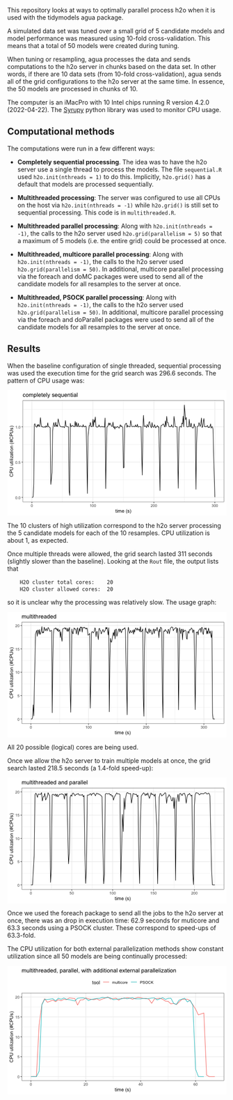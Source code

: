 This repository looks at ways to optimally parallel process h2o when it is used with the tidymodels agua package. 

A simulated data set was tuned over a small grid of 5 candidate models and model performance was measured using 10-fold cross-validation. This means that a total of 50 models were created during tuning. 

When tuning or resampling, agua processes the data and sends computations to the h2o server in chunks based on the data set. In other words, if there are 10 data sets (from 10-fold cross-validation), agua sends all of the grid configurations to the h2o server at the same time. In essence, the 50 models are processed in chunks of 10.

The computer is an iMacPro with 10 Intel chips running R version 4.2.0 (2022-04-22). The [Syrupy](https://github.com/jeetsukumaran/Syrupy) python library was used to monitor CPU usage. 

## Computational methods

The computations were run in a few different ways: 

* __Completely sequential processing__. The idea was to have the h2o server use a single thread to process the models. The file `sequential.R` used `h2o.init(nthreads = 1)` to do this. Implicitly, `h2o.grid()` has a default that models are processed sequentially. 

* __Multithreaded processing__: The server was configured to use all CPUs on the host via `h2o.init(nthreads = -1)` while `h2o.grid()` is still set to sequential processing. This code is in `multithreaded.R`. 

* __Multithreaded parallel processing__: Along with `h2o.init(nthreads = -1)`, the calls to the h2o server used `h2o.grid(parallelism = 5)` so that a maximum of 5 models (i.e. the entire grid) could be processed at once. 

* __Multithreaded, multicore parallel processing__: Along with `h2o.init(nthreads = -1)`, the calls to the h2o server used `h2o.grid(parallelism = 50)`. In additional, multicore parallel processing via the foreach and doMC packages were used to send all of the candidate models for all resamples to the server at once. 

* __Multithreaded, PSOCK parallel processing__: Along with `h2o.init(nthreads = -1)`, the calls to the h2o server used `h2o.grid(parallelism = 50)`. In additional, multicore parallel processing via the foreach and doParallel packages were used to send all of the candidate models for all resamples to the server at once. 


## Results



When the baseline configuration of single threaded, sequential processing was used the execution time for the grid search was 296.6 seconds. The pattern of CPU usage was:

<img src="figure/completely-sequential-1.png" alt="plot of chunk completely-sequential" style="display: block; margin: auto;" />

The 10 clusters of high utilization correspond to the h2o server processing the 5 candidate models for each of the 10 resamples. CPU utilization is about 1, as expected. 

Once multiple threads were allowed, the grid search lasted 311 seconds (slightly slower than the baseline). Looking at the `Rout` file, the output lists that

```
    H2O cluster total cores:    20 
    H2O cluster allowed cores:  20 
```

so it is unclear why the processing was relatively slow. The usage graph: 

<img src="figure/multithreaded-1.png" alt="plot of chunk multithreaded" style="display: block; margin: auto;" />

All 20 possible (logical) cores are being used. 

Once we allow the h2o server to train multiple models at once, the grid search lasted 218.5 seconds (a 1.4-fold speed-up): 


<img src="figure/multithreaded-parallel-1.png" alt="plot of chunk multithreaded-parallel" style="display: block; margin: auto;" />

Once we used the foreach package to send all the jobs to the h2o server at once, there was an drop in execution time: 62.9 seconds for muticore and 63.3 seconds using a PSOCK cluster. These correspond to speed-ups of 63.3-fold. 

The CPU utilization for both external parallelization methods show constant utilization since all 50 models are being continually processed: 


<img src="figure/multithreaded-parallel-external-1.png" alt="plot of chunk multithreaded-parallel-external" style="display: block; margin: auto;" />

